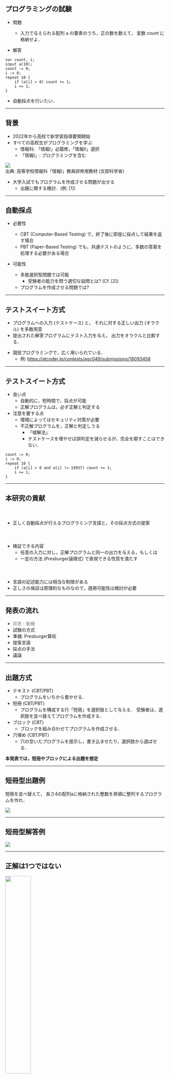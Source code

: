 ## プログラミングの試験

* 問題
    * 入力で与えられる配列 a の要素のうち，正の数を数えて，
	  変数 count に格納せよ．

* 解答

```plaintext 
var count, i;
input a(10);
count := 0;
i := 0;
repeat 10 {
    if (a[i] > 0) count += 1;
    i += 1;
}
```
<!-- .element: style="font-size: 100%;" -->


* 自動採点を行いたい．


---

## 背景

* 2022年から高校で新学習指導要領開始
* すべての高校生がプログラミングを学ぶ
  * 情報科: 「情報I」必履修，「情報II」選択
  * 「情報I」: プログラミングを含む

<p></p>

<div class="mysmall myright">
<div><img src="curr2022.jpg"></div>
出典: 高等学校情報科「情報Ⅰ」教員研修用教材 (文部科学省) 
</div>

<p></p>

* 大学入試でもプログラムを作成させる問題が出せる
  * 出題に関する検討．(例: [1])

---

## 自動採点

* 必要性
  * CBT (Computer-Based Testing) で，終了後に即座に採点して結果を返す場合
  * PBT (Paper-Based Testing) でも，共通テストのように，多数の答案を処理する必要がある場合

* 可能性
  * 多肢選択型問題では可能
    * 受験者の能力を問う適切な設問とは? (Cf. [2])
  * プログラムを作成させる問題では?

---

## テストスイート方式

* プログラムへの入力 (テストケース) と，
  それに対する正しい出力 (オラクル) を多数用意
* 提出された解答プログラムにテスト入力を与え，
  出力をオラクルと比較する．

<p></p>
  
* 競技プログラミングで，広く用いられている．
  * 例: https://atcoder.jp/contests/agc049/submissions/18093458

---

## テストスイート方式

* 良い点
  * 自動的に，短時間で，採点が可能
  * 正解プログラムは，必ず正解と判定する
* 注意を要する点
  * 環境によってはセキュリティ対策が必要
  * 不正解プログラムを，正解と判定しうる
    * 「嘘解法」
    * テストケースを増やせば誤判定を減らせるが，完全を期すことはできない．

```plaintext
count := 0;
i := 0;
repeat 10 {
    if (a[i] > 0 and a[i] != 19937) count += 1;
    i += 1;
}
```
<!-- .element: style="font-size: 100%;" -->

---

## 本研究の貢献

<p style="margin-top: 40pt;"></p>

* 正しく自動採点が行えるプログラミング言語と，その採点方式の提案

<p style="margin-top: 40pt;"></p>

* 検証できる内容
  * 任意の入力に対し，正解プログラムと同一の出力を与える，もしくは
  * 一定の方法 (Presburger論理式) で表現できる性質を満たす

<p style="margin-top: 40pt;"></p>

* 言語の記述能力には相当な制限がある
* 正しさの保証は原理的なものなので，適用可能性は検討が必要

---

## 発表の流れ

* <span style="color: gray;">背景・動機</span>
* 試験の方式
* 準備: Presburger算術
* 提案言語
* 採点の手法
* 議論

---


## 出題方式

* テキスト  (CBT/PBT)
  * プログラムをいちから書かせる．
* 短冊  (CBT/PBT)
  * プログラムを構成する行「短冊」を選択肢として与える．
    受験者は，選択肢を並べ替えてプログラムを作成する．
* ブロック  (CBT)
  * ブロックを組み合わせてプログラムを作成させる．
* 穴埋め  (CBT/PBT)
  * 穴の空いたプログラムを提示し，書き込ませたり，選択肢から選ばせる．

<p></p>

<strong>本発表では，短冊やブロックによる出題を想定</strong>


---

## 短冊型出題例

短冊を並べ替えて，
長さ4の配列aに格納された整数を昇順に整列するプログラムを作れ．

<img src="tanzaku.jpg">

---

## 短冊型解答例

<img src="tanzaku_ans.jpg">

---

## 正解は1つではない

<img src="not_unique.jpg" width="40%">

---

## Presburger 算術

* $\textrm{Th}(\mathbb{Z}, 0, 1, =, +, -, <)$ のこと
  * 足し算あり，掛け算なし
    * 定数倍は書ける
* 決定可能 [Presburger 1930]
  * 限量子除去
  * 計算量: 2EXPSPACE くらい
  * 適当に制限をつければ実用的
    * (例) 限量子ブロックの長さに上限をつけた $\Pi_2$ 論理式は，
	  多項式時間で決定可能
  * Z3などのSMT solverに実装されている

---

## 提案するプログラミング言語

* C/Javaふうの，手続き型言語
* データは整数のみ
* 定数長配列あり
* 制御構造
  * if 文
  * 定数回繰返し文
  * 非常に強い制限の付いた while 文
* 以下の検証が (原理的には必ず) 可能
  * Presburger 論理式を指定した assert
  * プログラムが終了する
  * 配列の添字が範囲内

---

## 文法

<pre>
プログラム = { 宣言 } , { 文 }
宣言 = ( "var" | "input" ) , 変数宣言 , { "," , 変数宣言 } , ";"
変数宣言 = 変数 | ( 配列 , "(", 定数 , ")" )
文 = ブロック | 入力文 | 代入文 | 条件文 | 繰返し文 | break文 | 条件繰返し文 | assert文 | assume文 
ブロック = "{" , { 文 } , "}"
入力文 = "input" , ( 変数 | 配列 )
代入文 = ( 変数 | 配列要素 ) , ":=" , 表現 , ";"
条件文 = "if" , 条件式 , 文 , [ else , 文 ]
繰返し文 = "repeat" , 定数 , 文
break文 = "break" , ";"
条件繰返し文 = "while" , 条件式 , 限定ブロック
限定ブロック = "{" , { 限定代入文 } , "}" , ";"
限定代入文 = ( 変数 | 配列要素 ) , "+=" , 定数 , ";"
assert文 = "assert" , 拡張条件式
assume文 = "assume" , 拡張条件式
条件式 = 原子条件式 | "not" , 条件式 | 条件式 , "or" , 条件式
原子条件式 = 表現 , "<" , 表現
拡張条件式 = 条件式 | "forall" , 変数 , 条件式
表現 = 定数 | 変数 | 配列要素 | "-" , 表現 | 表現 , "+" , 表現
配列要素 = 配列 , "[" , 表現 , "]"
定数 = ? 任意の整数 ?
変数 = ? 任意の識別子 ?
配列 = ? 任意の識別子 ?
</pre>

---

## 制限

<ul>
<li> 演算は足し算のみ．掛け算不可．
  <ul>
    <li> 定数倍は書ける．(足し算の繰返しだから)
    <li> <code>x := y * 10;</code> &nbsp; ... 可
    <li> <code>x := y * y;</code> &nbsp;  ... 不可
  </ul>

<li> 繰返し回数指定は定数のみ．

  * 可

<pre style="font-size: 80%;">
i := 0;
repeat 10 {
    if (i < 5) { x += i; }
	i += 1; }
</pre>

  * 不可

<pre style="font-size: 80%;">
input n;
i := 0;
repeat n {
    if (i < 5) { x += i; }
	i += 1; }
</pre>

<li> 配列長は定数のみ

</ul>

---

## 制限

* while 文の強い制限: ループ内には，
  変数を定数だけ増やすことしか書けない．
  
```plaintext
while (x > 0 and (not y <= z)) {
    x += 5;  // 可
	x += i;  // 不可
	if (x > 0) {  // 不可
	    // ...
	}
}
```
<!-- .element: style="font-size: 100%;" -->

---

## 表現力

* 定数による整数の割算は記述できる

```plaintext
assume (a > 0);
q := 0;
r := a;
while (r >= 5) {
    r -= 5;
	q += 1;
}
assert (a == 5 * q + r and 0 <= r and r < 5);
```
<!-- .element: style="font-size: 100%;" -->

* 初学者が学ぶプログラムで記述できるものもある．
  * 線形探索
  * 二分探索
  * 配列の和・最大値・最小値
  * バブルソート


---

## 検証

* assume 文と assert 文が書ける．
  * Presburger 算術の式が，引数に指定できる．

* さらに，以下も検証できる．
  * 実行が終了する
    * while文が無限ループしないことがチェックできる
  * 配列の添字が範囲内である

* 検証方式は後述．

---

## 自動採点

プログラムの持つべき性質が，
Presburger論理式 (とコード片) で表現できる場合は，
assume文，assert文を適切に追加して検証する．

* 例: 長さ6の整列済み配列aで，要素xの添字 (なければ-1) をidxに格納せよ．

```plaintext
input a(6), x;
b := a;

i := 0;
repeat 5 {
    assume (b[i] <= b[i + 1]);
	i += 1; }

// ここに提出されたプログラムを挿入

if (idx == -1) { 
    j := 0;
	repeat 5 {
	    assert (b[j] != x);
		j += 1;  }}
else {  assert (b[idx] == x);  }
```
<!-- .element: style="font-size: 80%;" -->

---

もしくは，正解プログラムの結果と比較する．

* 例: 長さ6の配列aの正の数の個数をcountに格納せよ．

```plaintext
input a(6);

// 正解プログラム
cmp := 0;
i := 0;
repeat 6 {
    if (a[i] > 0) { cmp += 1; }
	i += 1;  }

// ここに提出されたプログラムを挿入

// 比較
assert (count == cmp);
```
<!-- .element: style="font-size: 80%;" -->

---

## 検証方式

* 記号実行 [9] による．

<div>
<img src="symb.jpg" width="60%">
</div>



---

## 検証方式 - ループ

* 定数回繰返しは，展開して一本道にする．

* 条件繰返し &nbsp;&nbsp;
  `while` $P$ `{` $x_1$ `+=` $c_1$`;` $\cdots$ `; ` $x_k$ `+=` $c_k$ `; }`
  * ブロック内に現れる各変数 $v_i$ について，一回の増分 $d_i$ が分かる．
    ループに入る際の $v_i$ の値を $a_i$ とする．
  * 新しい (論理式の意味の) 変数 $t$ を導入する．
    $P$ に現れる変数を以下のように置き換えて得られる論理式を $P(t)$ と書く．
    直観的には，ループを $t$ 回実行した後の条件式の値である．
    * $v_i$ は $a_i + t\cdot d_i$ で置き換える．
	* それ以外の変数は，現在の値で置き換える．
  * $\forall t.\\, 0 \leq t \to P(t)$ が充足可能なら，このループが終了しない可能性がある
    と報告をして，解析を終了する．
  * そうでないときは，以下を実行して，次の文に進む．
    * $\neg P(t) \land \forall t'.\\, 0 \leq t' \land t' < t \to P(t')$
	  を経路条件に加える．
	* $v_i$ の値を，$a_i + t \cdot d_i$ に変更する．

---

## 検証方式 - 配列

* 各配列$a$ごとに，その長さを$c_a$として，$c_a$ 個の (プログラムの意味での)
  仮想的な変数 $v_{a, i}$ を用意する．
* 右辺値の配列参照 $a$`[`$e$`]`

  * 現在の $v_{a, i}$ の値を $g_i$ とし，$e$ の値を $h$ とする．
  * 新しい (論理式の意味の) 変数 $t$ を導入し，配列参照の値を $t$ とする．
  * 経路条件に次を加える:
    $\bigvee \\{ t = g_i \land h = i \mid i = 0, \ldots, c_a - 1 \\}$
  * 多くの場合 $e$ の評価が整数になる．その場合には $t$ は導入せず，
    単に $g_e$ の値を採用することで計算を節約する．
* 代入 $a$`[`$e$`] :=` $f$
  * あたかも `if (`$e$` == 0) {` $v_{a,0}$ ` := ` $f$ `; } elif (`
    $e$ ` == 1) { ` $v_{a,1}$ ` := ` $f$ `; } ` $\cdots$ 
	と書かれているかのように
	実行する．$e$ の評価が整数になる場合には，同様に節約する．

---

<style>
  .reveal .tblcolright td {
    text-align: right;
  }
</style>

## 実験1. - 正の数のカウント

```plaintext
# サイズ20の場合
var count, i;  input a(20);

# 受験者の解答例 (不正解)
count := 0;
i := 0;
repeat 20 {
    if (a[i] > 0 and a[i] != 19937) { count += 1; }
    i += 1; }
        
# 標準解答
cmp := 0;
i := 0;
repeat 20 {
    if (a[i] > 0) { cmp += 1; }
    i += 1;
}
                
# 比較
assert (count == cmp);
```

| サイズ | 平均実行時間(秒) |
|---|---|
| 5 | 0.276 |
| 10 | 0.654 |
| 20 | 1.970 |
<!-- .element: class="tblcolright" -->

---

## 実験2. - 二分探索

```plaintext
# サイズ(配列長15, 繰返数4) の場合
var ans, left, right, mid, i;
input a(15), x;
assume(0 <= a[0]);
i := 0; repeat 14 {assume (a[i] <= a[i + 1]); i += 1;}

# 受験者の解答例 (正解)
ans := -1;
if (x >= a[0]) {
    left := 0; right := 15;
    repeat 4 {
        if (left == right) {break;}
        mid := (left + right) / 2;
        if (a[mid] == x) { ans := mid; break; }
        if (a[mid] > x) {right := mid;} else {left := mid;} }}

# 満たすべき性質のチェック
if (ans != -1) { assert (a[ans] == x); }
else { i := 0; repeat 15 { assert (a[i] != x); i += 1; }}
```

| 配列長 | 繰返数 | 平均実行時間(秒) |
|---|---|---|
| 3  |  2 | 0.913 |
| 7  |  3 | 5.69 |
| 15 | 4 | 59.6 |
<!-- .element: class="tblcolright" -->

---

## 実験3. - バブルソート

```plaintext
# サイズ5の場合
var i, j, tmp, b(5);  input a(5);
i := 0;  repeat 5 {b[i] := a[i]; i += 1; }

# 受験者の解答例 (正解)
i := 0;  repeat 4 {
    j := 0; repeat 4 {
        if (j < 4 - i) {
            if (a[j] > a[j + 1]) { tmp := a[j];  a[j] := a[j + 1];  a[j + 1] := tmp; }}
        j := j + 1; }
    i := i + 1; }

# 標準解答
i := 0; repeat 4 {
    j := 3; repeat 4 {
        if (j < i) { break; }
        if (b[j] > b[j + 1]) { tmp := b[j]; b[j] := b[j + 1]; b[j + 1] := tmp; }
        j := j - 1; }
    i := i + 1; }

# 比較
i := 0; repeat 5 { assert(a[i] == b[i]); i += 1; }
```

| サイズ | 平均実行時間(秒) |
|---|---|
| 3 | 0.643 |
| 4 | 5.66 |
| 5 | 77.7 |
<!-- .element: class="tblcolright" -->

---

## 議論 - 性能

* 繰返し回数・配列長が増加すると急激に検証時間が増加する．
  * 個別の答案をすべて本方式で検証するには，
    多くのリソースが必要．
* テストスイート方式との併用
  * 誤っているプログラムの多くは，テストスイート方式で判別可能．
  * 本方式で判定した誤りプログラムを判別するテストケース
    (自動的に生成可能) をテストスイートに追加する．
* 短冊型では，解答の種類が限定されるので，ある程度のリソース消費は
  許容される(?)
* 本方式自体の性能改善
  * 詳細実装方式の改良
  * 他の言語バインディング

---

## 議論 - 言語記述力

<ul>
<li> 記述力の評価は，試験問題作成・実施による実験が必要．
<li> 二分探索が「書ける」といっても....
<ul>
  <li> 本来の二分探索

<pre>
while (right - left > 1) {
    mid = (right + left) / 2
	if (p(mid)) ....
</pre>
<!-- .element: style="font-size: 100%;" -->

  <li> この言語での記述

<pre>
repeat 10 { // 配列長が 2**10 - 1 まで
    if (right - left <= 1) { break; }
	mid = (right + left) / 2
	if (p(mid)) ....
</pre>
<!-- .element: style="font-size: 100%;" -->

</ul>
</ul>

---

## 議論 - 定数長

* 定数長配列しか扱えない
  * その長さ (以下) のときにしか動作しないプログラムを許容してしまう．
  * 短冊型では問題は起きにくい(?)
* 配列公理 [11]
  * $\forall a, i, x.\; \texttt{select}(\texttt{store}(a, i, x), i) = x$
  * $\forall a, i_1, i_2, x.\; i_1 \neq i_2 \Rightarrow
	\texttt{select}(\texttt{store}(a, i_1, x), i_2)
	 = \texttt{select}(a, i_2)$
  * $\texttt{select}(a, i)$ ... 配列$a$の添字$i$の位置の要素
  * $\texttt{store}(a, i, x)$ ... 配列$a$の添字$i$の要素を$x$に変更した配列
  * Z3 などのSMTソルバーに組み込まれている．
* 不定長ループ
  * ループ不変式の発見

---

## 議論 - 言語仕様と試験問題

* 言語仕様に合致しない解答が出てくる可能性がある．
  * 特に条件繰返し文の制限
  * CBT ならば，警告を出すことができる．PBTの短冊型では?
* ブロックの波括弧の対応程度なら，受験者の誤りとして処理しても妥当(?)

---

## 議論 - 部分点

* (競技プログラミング) 計算量によって部分点を与える
  * 例: $O(n^2)$ なら30点，$O(n\log n)$ なら100点
  * テストスイート方式で，実行時間制限を与えることによって実現
* 入力が一定の条件を満たすときだけ正しい解を返すプログラムに
  部分点を与える．
  * 例: 入力が整列されていれば簡単に解ける
  * 例: コーナーケースの考慮漏れ
  * 適切に assume 文を入れることによって判定ができる．
* その他の部分点の与え方?

---

## まとめ

* 試験で自動採点が行えるプログラミング言語と，
  採点方式を提案した．
* 今後の課題
  * 実際の試験・模擬試験での実験
  * パーザなどの実装
  * 試験問題作成を通した記述力の評価
  * 性能改善
  * 配列表現方法の検討
  * 部分点
  * 完全には検証できない言語での検討

